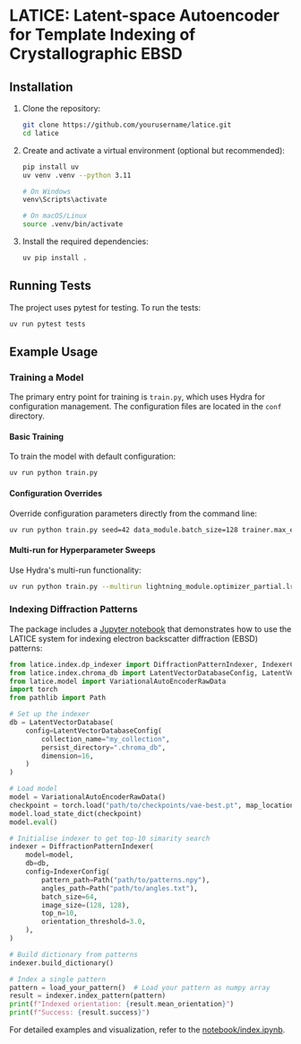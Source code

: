 # LATICE: Latent-space Autoencoder for Template Indexing of Crystallographic EBSD



## Installation

1. Clone the repository:
   ```bash
   git clone https://github.com/yourusername/latice.git
   cd latice
   ```

2. Create and activate a virtual environment (optional but recommended):
   ```bash
   pip install uv
   uv venv .venv --python 3.11

   # On Windows
   venv\Scripts\activate

   # On macOS/Linux
   source .venv/bin/activate
   ```

3. Install the required dependencies:
   ```bash
   uv pip install .
   ```

## Running Tests

The project uses pytest for testing. To run the tests:
```bash
uv run pytest tests
```

## Example Usage

### Training a Model

The primary entry point for training is `train.py`, which uses Hydra for configuration management. The configuration files are located in the `conf` directory.

#### Basic Training

To train the model with default configuration:

```bash
uv run python train.py
```

#### Configuration Overrides
Override configuration parameters directly from the command line:

```bash
uv run python train.py seed=42 data_module.batch_size=128 trainer.max_epochs=100
```


#### Multi-run for Hyperparameter Sweeps
Use Hydra's multi-run functionality:

```bash
uv run python train.py --multirun lightning_module.optimizer_partial.lr=1e-4,5e-4,1e-3 data_module.batch_size=64,128,256
```

### Indexing Diffraction Patterns

The package includes a [Jupyter notebook](notebook/index.ipynb) that demonstrates how to use the LATICE system for indexing electron backscatter diffraction (EBSD) patterns: 

```python
from latice.index.dp_indexer import DiffractionPatternIndexer, IndexerConfig
from latice.index.chroma_db import LatentVectorDatabaseConfig, LatentVectorDatabase
from latice.model import VariationalAutoEncoderRawData
import torch
from pathlib import Path

# Set up the indexer
db = LatentVectorDatabase(
    config=LatentVectorDatabaseConfig(
        collection_name="my_collection",
        persist_directory=".chroma_db",
        dimension=16,
    )
)

# Load model
model = VariationalAutoEncoderRawData()
checkpoint = torch.load("path/to/checkpoints/vae-best.pt", map_location="cuda")
model.load_state_dict(checkpoint)
model.eval()

# Initialise indexer to get top-10 simarity search
indexer = DiffractionPatternIndexer(
    model=model,
    db=db,
    config=IndexerConfig(
        pattern_path=Path("path/to/patterns.npy"),
        angles_path=Path("path/to/angles.txt"),
        batch_size=64,
        image_size=(128, 128),
        top_n=10,
        orientation_threshold=3.0,
    ),
)

# Build dictionary from patterns
indexer.build_dictionary()

# Index a single pattern
pattern = load_your_pattern()  # Load your pattern as numpy array
result = indexer.index_pattern(pattern)
print(f"Indexed orientation: {result.mean_orientation}")
print(f"Success: {result.success}")
```

For detailed examples and visualization, refer to the [notebook/index.ipynb](notebook/index.ipynb).